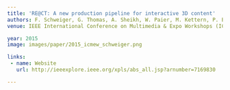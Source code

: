 ```yaml
---
title: 'RE@CT: A new production pipeline for interactive 3D content'
authors: F. Schweiger, G. Thomas, A. Sheikh, W. Paier, M. Kettern, P. Eisert, J.S. Franco, M. Volino, P. Huang, J. Collomosse, A. Hilton, V. Jantet, and P. Smyth
venue: IEEE International Conference on Multimedia & Expo Workshops (ICMEW)

year: 2015
image: images/paper/2015_icmew_schweiger.png

links:
 - name: Website
   url: http://ieeexplore.ieee.org/xpls/abs_all.jsp?arnumber=7169830

---
```


